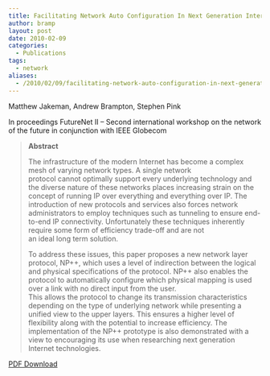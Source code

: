 ```yaml
---
title: Facilitating Network Auto Configuration In Next Generation Internet Protocols
author: bramp
layout: post
date: 2010-02-09
categories:
  - Publications
tags:
  - network
aliases:
  - /2010/02/09/facilitating-network-auto-configuration-in-next-generation-internet-protocols/
---
```

Matthew Jakeman, Andrew Brampton, Stephen Pink

In proceedings FutureNet II &#8211; Second international workshop on the network of the future in conjunction with IEEE Globecom

> **Abstract**
> 
> The infrastructure of the modern Internet has become a complex mesh of varying network types. A single network  
protocol cannot optimally support every underlying technology and the diverse nature of these networks places increasing strain on the concept of running IP over everything and everything over IP. The introduction of new protocols and services also forces network administrators to employ techniques such as tunneling to ensure end-to-end IP connectivity. Unfortunately these techniques inherently require some form of efficiency trade-off and are not  
an ideal long term solution.
> 
> To address these issues, this paper proposes a new network layer protocol, NP++, which uses a level of indirection between the logical and physical specifications of the protocol. NP++ also enables the protocol to automatically configure which physical mapping is used over a link with no direct input from the user.  
This allows the protocol to change its transmission characteristics depending on the type of underlying network while presenting a unified view to the upper layers. This ensures a higher level of flexibility along with the potential to increase efficiency. The implementation of the NP++ prototype is also demonstrated with a view to encouraging its use when researching next generation Internet technologies.

[PDF Download][1]

 [1]: https://github.com/bramp/publication/raw/master/network-auto-config/GLOBECOM09/facilitating_network_auto_configuration_in_next_generation_internet_protocols.pdf
 